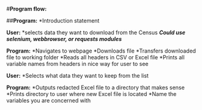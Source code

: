 #<b>Program flow:</b>

##<b>Program:</b>
  *Introduction statement
  
<b>User:</b>
  *selects data they want to download from the Census
    ***Could use selenium, webbrowser, or requests modules***
    
<b>Program:</b>
  *Navigates to webpage
  *Downloads file
  *Transfers downloaded file to working folder
  *Reads all headers in CSV or Excel file
  *Prints all variable names from headers in nice way for user to see
  
<b>User:</b>
  *Selects what data they want to keep from the list
  
<b>Program:</b>
  *Outputs redacted Excel file to a directory that makes sense
  *Prints directory to user where new Excel file is located
  *Name the variables you are concerned with
